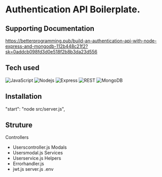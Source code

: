 # Authentication API Boilerplate.

## Supporting Documentation
https://betterprogramming.pub/build-an-authentication-api-with-node-express-and-mongodb-112b448c21f2?sk=0addcb098fd3d0e518f2b8b3da23d556

## Tech used
![JavaScript](https://img.shields.io/badge/-JavaScript-black?style=flat-square&logo=javascript)
![Nodejs](https://img.shields.io/badge/-Nodejs-black?style=flat-square&logo=Node.js)
![Express](https://img.shields.io/badge/-Express-yellow?style=flat-square&logo=express)
![REST](https://img.shields.io/badge/-RESTful%20API-black?style=flat-square&logo=rest)
![MongoDB](https://img.shields.io/badge/-MongoDB-black?style=flat-square&logo=mongodb)

## Installation
 "start": "node src/server.js",

## Struture
Controllers
 - Userscontroller.js
Modals
 - Usersmodal.js
Services
 - Userservice.js
Helpers
 - Errorhandler.js
 - jwt.js
server.js
.env

